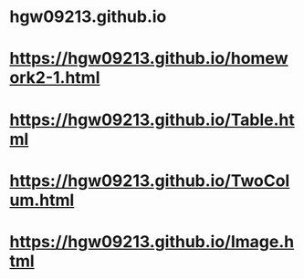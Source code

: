 # hgw09213.github.io
# https://hgw09213.github.io/homework2-1.html
# https://hgw09213.github.io/Table.html
# https://hgw09213.github.io/TwoColum.html
# https://hgw09213.github.io/Image.html
